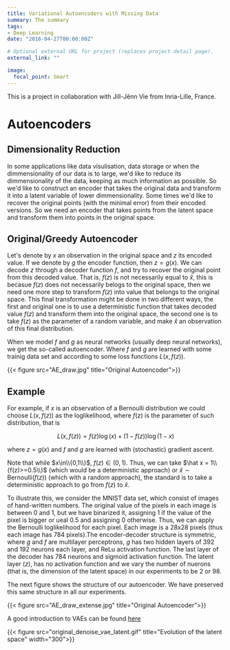 ```yaml
---
title: Variational Autoencoders with Missing Data
summary: The summary
tags:
- Deep Learning
date: "2016-04-27T00:00:00Z"

# Optional external URL for project (replaces project detail page).
external_link: ""

image:
  focal_point: Smart
---
```


This is a project in collaboration with Jill-Jênn Vie from Inria-Lille, France.

# Autoencoders

## Dimensionality Reduction

In some applications like data visulisation, data storage or when the dimmensionality of our data is to large, we'd like to reduce its dimmensionality of the data,
keeping as much information as possible. So we'd like to construct an encoder that takes the original data and transform it into a latent variable of lower
dimmensionality. Some times we'd like to recover the original points (with the minimal error) from their encoded versions.
So we need an encoder that takes points from the latent space and
transform them into points in the original space.

## Original/Greedy Autoencoder

Let's denote by $x$ an observation in the original space and $z$ its encoded value. If we denote by $g$ the encoder function, then $z = g(x)$.
We can decode $z$ through a decoder function $f$,
and try to recover the original point from this decoded value. That is, $f(z)$ is not necessarily equal to $\hat x$, this is becasue $f(z)$ does not necessarily belogs to
the original space, then we need one more step to transform $f(z)$ into value that belongs to the original space.
This final transformation might be done in two different ways, the first
and original one is to use a deterministic function that takes decoded value $f(z)$ and transform them into the original space, the second one is to take $f(z)$ as the
parameter of a random variable, and make $\hat x$ an observation of this final distribution.

When we model $f$ and $g$ as neural networks (usually deep neural networks), we get the so-called autoencoder. Where $f$ and $g$ are learned with some trainig data set
and according to some loss functions $L(x, f(z))$.

{{< figure src="AE_draw.jpg" title="Original Autoencoder">}}

## Example

For example, if $x$ is an observation of a Bernoulli distribution we could choose $L(x,f(z))$ as the loglikelihood, where $f(z)$ is the parameter of such distribution,
that is

$$L(x,f(z)) = f(z)\log(x)+(1-f(z))\log(1-x)$$

where $z = g(x)$ and $f$ and $g$ are learned with (stochastic) gradient ascent.

Note that while $x\in\\{0,1\\}$, $f(z)\in (0,1)$. Thus, we can take $\hat x = 1\\{f(z)>=0.5\\}$ (which would be a deterministic approach) or
$\hat x\sim \text{Bernoulli}(f(z))$ (which with a random approach), the standard is to take a deterministic approach to go from $f(z)$ to $\hat x$.

To illustrate this, we consider the MNIST data set, which consist of images of hand-written numbers. The original value of the pixels in each image is between 0 and 1,
but we have binarized it, assigning 1 if the value of the pixel is bigger or ueal 0.5 and assigning 0 otherwise. Thus, we can apply the Bernoulli loglikelihood for
each pixel. Each image is a 28x28 pixels (thus each image has 784 pixels).The encoder-decoder structure is symmetric, where $g$ and $f$ are multilayer perceptrons,
$g$ has two hidden layers of 392 and 192 neurons each layer, and ReLu activation function. The last layer of the decoder has 784 neurons and sigmoid activation function.
The latent layer ($z$), has no activation function and we vary the number of nuerons (that is, the dimension of the latent space) in our experiments to be 2 or 98. 

The next figure shows the structure of our autoencoder. We have preserved this same structure in all our experiments.

{{< figure src="AE_draw_extense.jpg" title="Original Autoencoder">}}



A good introduction to VAEs can be found <a href="https://towardsdatascience.com/understanding-variational-autoencoders-vaes-f70510919f73" target="_blank"> here </a>

{{< figure src="original_denoise_vae_latent.gif" title="Evolution of the latent space" width="300">}}




